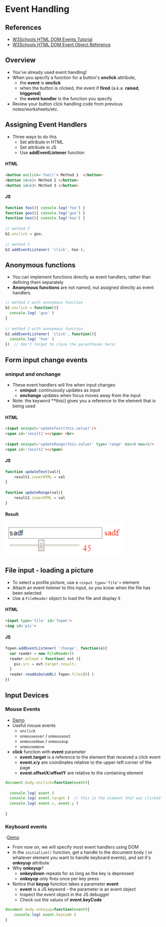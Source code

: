 
# Event Handling

## References

- [W3Schools HTML DOM Events Tutorial](http://www.w3schools.com/js/js_htmldom_events.asp)
- [W3Schools HTML DOM Event Object Reference](http://www.w3schools.com/jsref/dom_obj_event.asp)

## Overview

- You've already used event handling!
- When you specify a function for a button's **onclick** attribute,
    - the **event** is **onclick**
    - when the button is clicked, the event if **fired** (a.k.a. **raised**, **triggered**)
    - the **event handler** is the function you specify
- Review your button click handling code from previous notes/worksheets/etc.

## Assigning Event Handlers

- Three ways to do this
    - Set attribute in HTML
    - Set attribute in JS
    - Use **addEventListener** function

#### HTML

``` html
<button onclick='foo()'> Method 1  </button>
<button id=b2> Method 2 </button>
<button id=b3> Method 3 </button>
```

#### JS

``` javascript
function foo(){ console.log('foo') }
function goo(){ console.log('goo') }
function hoo(){ console.log('hoo') }

// method 2
b2.onclick = goo;

// method 3
b3.addEventListener( 'click', hoo );
```

## Anonymous functions
- You can implement functions directly as event handlers, rather than defining them separately
- **Anonymous functions** are not named, nut assigned directly as event handlers

``` javascript
// method 2 with anonymous function
b2.onclick = function(){
  console.log( 'goo' )
}

// method 3 with anonymous function
b3.addEventListener( 'click', function(){
  console.log( 'hoo' )
})  // don't forget to close the parentheses here!
```

## Form input change events

### **oninput and onchange**

- These event handlers will fire when input changes
    - **oninput**: continuously updates as input
    - **onchange** updates when focus moves away from the input
- Note: the keyword **this(( gives you a reference to the element that is being used

#### HTML

``` html
<input oninput='updateText(this.value)'/>
<span id='result1'></span> <br>

<input oninput='updateRange(this.value)' type='range' min=0 max=5/>
<span id='result2'></span>
```

#### JS

``` javascript
function updateText(val){
    result1.innerHTML = val
}

function updateRange(val){
    result2.innerHTML = val
}
```

#### Result

![](graphics/event1.png)

## File input - loading a picture
- To select a profile picture, use a ```<input type='file'>``` element
- Attach an event listener to this input, so you know when the file has been selected
- Use a ```FileReader``` object to load the file and display it

#### HTML

``` html
<input type='file' id='fopen'>
<img id='pic'>
```

#### JS

``` javascript
fopen.addEventListener( 'change', function(e){
  var reader = new FileReader()
  reader.onload = function( evt ){
    pic.src = evt.target.result;
  }
  reader.readAsDataURL( fopen.files[0] )
})
```

## Input Devices

### Mouse Events

- [Demo](https://repl.it/HC2J/1)
- Useful mouse events
    - ```onclick```
    - ```onmouseover``` / ```onmouseout```
    - ```onmousedown``` / ```onmouseup```
    - ```onmousemove```
- **click** function with **event** parameter
    - **event.target** is a reference to the element that received a click event
    - **event.x**/**y** are coordinates relative to the upper-left corner of the page
    - **event.offsetX**/**offsetY** are relative to the containing element

``` javascript
document.body.onclick=function(event){

  console.log( event )
  console.log( event.target )  // this is the element that was clicked
  console.log( event.x, event.y )

}
```

### Keyboard events

-[Demo](https://repl.it/HC2O/1)
- From now on, we will specify most event handlers using DOM
- In the ```initialize()``` function, get a handle to the document body ( or whatever element you want to handle keyboard events), and set it's **onkeyup** attribute
- Why **onkeyup**?
    - **onkeydown** repeats for as long as the key is depressed
    - **onkeyup** only fires once per key press
- Notice that **keyup** function takes a parameter **event**
    - **event** is a JS keyword - the parameter is an event object
    - Inspect the event object in the JS debugger
    - Check out the values of **event.keyCode**

``` javascript
document.body.onkeyup=function(event){
    console.log( event.keyCode )
}
```
